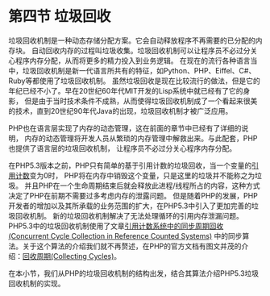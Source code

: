 # 第四节 垃圾回收

垃圾回收机制是一种动态存储分配方案。它会自动释放程序不再需要的已分配的内存块。
自动回收内存的过程叫垃圾收集。垃圾回收机制可以让程序员不必过分关心程序内存分配，从而将更多的精力投入到业务逻辑。
在现在的流行各种语言当中，垃圾回收机制是新一代语言所共有的特征，如Python、PHP、Eiffel、C#、Ruby等都使用了垃圾回收机制。
虽然垃圾回收是现在比较流行的做法，但是它的年纪已经不小了。早在20世纪60年代MIT开发的Lisp系统中就已经有了它的身影，
但是由于当时技术条件不成熟，从而使得垃圾回收机制成了一个看起来很美的技术，直到20世纪90年代Java的出现，垃圾回收机制才被广泛应用。

PHP也在语言层实现了内存的动态管理，这在前面的章节中已经有了详细的说明，
内存的动态管理将开发人员从繁琐的内存管理中解救出来。与此配套，PHP也提供了语言层的垃圾回收机制，
让程序员不必过分关心程序内存分配。

在PHP5.3版本之前，PHP只有简单的基于引用计数的垃圾回收，当一个变量的[引用计数](http://docs.php.net/manual/zh/features.gc.refcounting-basics.php)变为0时，
PHP将在内存中销毁这个变量，只是这里的垃圾并不能称之为垃圾。
并且PHP在一个生命周期结束后就会释放此进程/线程所占的内容，这种方式决定了PHP在前期不需要过多考虑内存的泄露问题。
但是随着PHP的发展，PHP开发者的增加以及其所承载的业务范围的扩大，在PHP5.3中引入了更加完善的垃圾回收机制。
新的垃圾回收机制解决了无法处理循环的引用内存泄漏问题。PHP5.3中的垃圾回收机制使用了文章[引用计数系统中的同步周期回收(Concurrent Cycle Collection in Reference Counted Systems)](http://www.research.ibm.com/people/d/dfb/papers/Bacon01Concurrent.pdf)
中的同步算法。关于这个算法的介绍我们就不再赘述，在PHP的官方文档有图文并茂的介绍：[回收周期(Collecting Cycles)](http://docs.php.net/manual/zh/features.gc.collecting-cycles.php)。

在本小节，我们从PHP的垃圾回收机制的结构出发，结合其算法介绍PHP5.3垃圾回收机制的实现。

